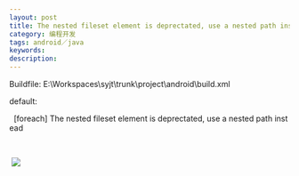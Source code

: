 ```yaml
---
layout: post
title: The nested fileset element is deprectated, use a nested path instead
category: 编程开发
tags: android／java
keywords: 
description: 
---
```


Buildfile: E:\\Workspaces\\syjt\\trunk\\project\\android\\build.xml

default:

  [foreach] The nested fileset element is deprectated, use a nested path instead

 

 ![](http://files.note.sdo.com/XbPJ4~kg7NRiwE02I000FV)








